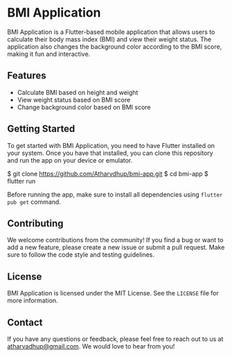 # BMI Application

BMI Application is a Flutter-based mobile application that allows users to calculate their body mass index (BMI) and view their weight status. The application also changes the background color according to the BMI score, making it fun and interactive.

## Features

- Calculate BMI based on height and weight
- View weight status based on BMI score
- Change background color based on BMI score


## Getting Started

To get started with BMI Application, you need to have Flutter installed on your system. Once you have that installed, you can clone this repository and run the app on your device or emulator.

$ git clone https://github.com/Atharvdhup/bmi-app.git
$ cd bmi-app
$ flutter run


Before running the app, make sure to install all dependencies using `flutter pub get` command.

## Contributing

We welcome contributions from the community! If you find a bug or want to add a new feature, please create a new issue or submit a pull request. Make sure to follow the code style and testing guidelines.

## License

BMI Application is licensed under the MIT License. See the `LICENSE` file for more information.

## Contact

If you have any questions or feedback, please feel free to reach out to us at atharvadhup@gmail.com. We would love to hear from you!
